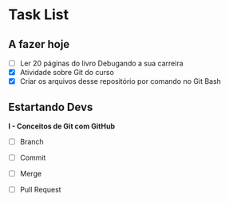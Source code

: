 # Task List 

## A fazer hoje
- [ ] Ler 20 páginas do livro Debugando a sua carreira
- [x] Atividade sobre Git do curso 
- [x] Criar os arquivos desse repositório por comando no Git Bash

## Estartando Devs
**I - Conceitos de Git com GitHub**
- [ ] Branch
- [ ] Commit
- [ ] Merge
- [ ] Pull Request

